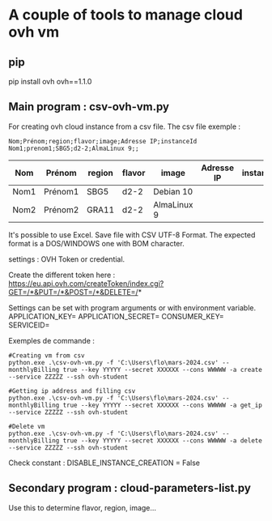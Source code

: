 # A couple of tools to manage cloud ovh vm

## pip
pip install ovh
ovh==1.1.0

## Main program : csv-ovh-vm.py

For creating ovh cloud instance from a csv file.
The csv file exemple : 
```
Nom;Prénom;region;flavor;image;Adresse IP;instanceId
Nom1;prenom1;SBG5;d2-2;AlmaLinux 9;;
```
| Nom       | Prénom    | region | flavor | image     | Adresse IP    | instanceId                           |
|-----------|-----------|--------|--------|-----------|---------------|--------------------------------------|
| Nom1      | Prénom1   | SBG5   | d2-2   | Debian 10 |               |                                      |
| Nom2      | Prénom2   | GRA11  | d2-2   | AlmaLinux 9|              |                                      |      

It's possible to use Excel. Save file with CSV UTF-8 Format.
The expected format is a DOS/WINDOWS one with BOM character.

settings : OVH Token or credential.

Create the different token here : https://eu.api.ovh.com/createToken/index.cgi?GET=/*&PUT=/*&POST=/*&DELETE=/*

Settings can be set with program arguments or with environment variable.
APPLICATION_KEY=
APPLICATION_SECRET=
CONSUMER_KEY=
SERVICEID=

Exemples de commande :
```
#Creating vm from csv
python.exe .\csv-ovh-vm.py -f 'C:\Users\flo\mars-2024.csv' --monthlyBilling true --key YYYYY --secret XXXXXX --cons WWWWW -a create --service ZZZZZ --ssh ovh-student

#Getting ip address and filling csv
python.exe .\csv-ovh-vm.py -f 'C:\Users\flo\mars-2024.csv' --monthlyBilling true --key YYYYY --secret XXXXXX --cons WWWWW -a get_ip --service ZZZZZ --ssh ovh-student

#Delete vm
python.exe .\csv-ovh-vm.py -f 'C:\Users\flo\mars-2024.csv' --monthlyBilling true --key YYYYY --secret XXXXXX --cons WWWWW -a delete --service ZZZZZ --ssh ovh-student
```

Check constant : DISABLE_INSTANCE_CREATION = False

## Secondary program : cloud-parameters-list.py
Use this to determine flavor, region, image...
